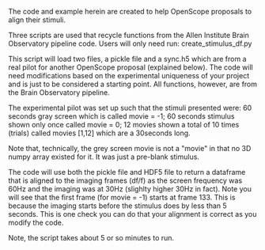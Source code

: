 The code and example herein are created to help OpenScope proposals to align their stimuli.

Three scripts are used that recycle functions from the Allen Institute Brain Observatory pipeline code.
Users will only need run: create_stimulus_df.py

This script will load two files, a pickle file and a sync.h5 which are from a real pilot for another
OpenScope proposal (explained below). The code will need modifications based on the experimental
uniqueness of your project and is just to be considered a starting point.  All functions, however, are
from the Brain Observatory pipeline.



The experimental pilot was set up such that the stimuli presented were:
60 seconds gray screen which is called movie = -1;
60 seconds stimulus shown only once called movie = 0;
12 movies shown a total of 10 times (trials) called movies [1,12] which are a 30seconds long.

Note that, technically, the grey screen movie is not a "movie" in that no 3D numpy array existed for it. It
was just a pre-blank stimulus.

The code will use both the pickle file and HDF5 file to return a dataframe that is aligned to the imaging
frames (df/f) as the screen frequency was 60Hz and the imaging was at 30Hz (slighlty higher 30Hz in fact).
Note you will see that the first frame (for movie = -1) starts at frame 133. This is because the
imaging starts before the stimulus does by less than 5 seconds. This is one check you can do that your
alignment is correct as you modify the code.


Note, the script takes about 5 or so minutes to run.
